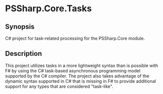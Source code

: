 ﻿# PSSharp.Core.Tasks


## Synopsis
C# project for task-related processing for the PSSharp.Core module.

## Description
This project utilizes tasks in a more lightweight syntax than is possible with F# by using the C# task-based asynchronous
programming model supported by the C# compiler. The project also takes advantage of the dynamic syntax supported in C#
that is missing in F# to provide additional support for any types that are considered "task-like".
